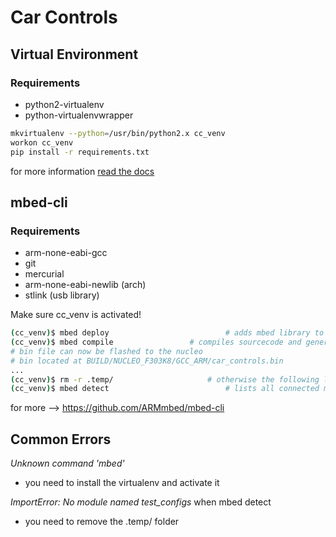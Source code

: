 # Car Controls
## Virtual Environment
### Requirements
* python2-virtualenv
* python-virtualenvwrapper

```sh
mkvirtualenv --python=/usr/bin/python2.x cc_venv
workon cc_venv
pip install -r requirements.txt
```
for more information [read the docs](https://virtualenvwrapper.readthedocs.io/en/latest/)

## mbed-cli
### Requirements
* arm-none-eabi-gcc
* git
* mercurial
* arm-none-eabi-newlib (arch)
* stlink (usb library)

Make sure cc_venv is activated!
```sh
(cc_venv)$ mbed deploy              			# adds mbed library to project + installs mbed 2.0 SDK tools (time for a coffee!)
(cc_venv)$ mbed compile 				# compiles sourcecode and generates elf & bin files
# bin file can now be flashed to the nucleo
# bin located at BUILD/NUCLEO_F303K8/GCC_ARM/car_controls.bin
...
(cc_venv)$ rm -r .temp/            			# otherwise the following line is NOT POSSIBLE
(cc_venv)$ mbed detect              			# lists all connected mbed devices
```
for more --> https://github.com/ARMmbed/mbed-cli


## Common Errors
*Unknown command 'mbed'*
* you need to install the virtualenv and activate it

*ImportError: No module named test_configs* when mbed detect
* you need to remove the .temp/ folder
